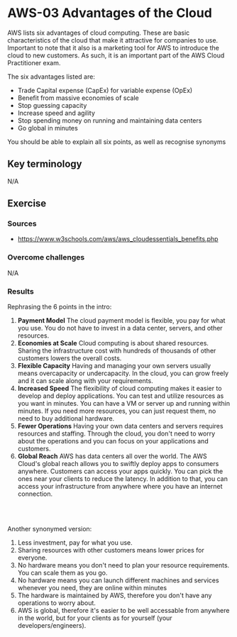 # AWS-03 Advantages of the Cloud
AWS lists six advantages of cloud computing. These are basic characteristics of the cloud that make it attractive for companies to use. Important to note that it also is a marketing tool for AWS to introduce the cloud to new customers. As such, it is an important part of the AWS Cloud Practitioner exam.

The six advantages listed are:
- Trade Capital expense (CapEx) for variable expense (OpEx)
- Benefit from massive economies of scale
- Stop guessing capacity
- Increase speed and agility
- Stop spending money on running and maintaining data centers
- Go global in minutes

You should be able to explain all six points, as well as recognise synonyms


## Key terminology
N/A

## Exercise
### Sources
- https://www.w3schools.com/aws/aws_cloudessentials_benefits.php

### Overcome challenges
N/A

### Results  
  
Rephrasing the 6 points in the intro:  

1. **Payment Model** The cloud payment model is flexible, you pay for what you use. You do not have to invest in a data center, servers, and other resources. 
2. **Economies at Scale** Cloud computing is about shared resources. Sharing the infrastructure cost with hundreds of thousands of other customers lowers the overall costs.
3. **Flexible Capacity** Having and managing your own servers usually means overcapacity or undercapacity. In the cloud, you can grow freely and it can scale along with your requirements.
4. **Increased Speed** The flexibility of cloud computing makes it easier to develop and deploy applications. You can test and utilize resources as you want in minutes. You can have a VM or server up and running within minutes. If you need more resources, you can just request them, no need to buy additional hardware.
5. **Fewer Operations** Having your own data centers and servers requires resources and staffing. Through the cloud, you don't need to worry about the operations and you can focus on your applications and customers.
6. **Global Reach** AWS has data centers all over the world. The AWS Cloud's global reach allows you to swiftly deploy apps to consumers anywhere. Customers can access your apps quickly. You can pick the ones near your clients to reduce the latency. In addition to that, you can access your infrastructure from anywhere where you have an internet connection.
  <br>  
  <br>  

Another synonymed version:
1. Less investment, pay for what you use.
2. Sharing resources with other customers means lower prices for everyone.
3. No hardware means you don't need to plan your resource requirements. You can scale them as you go.
4. No hardware means you can launch different machines and services whenever you need, they are online within minutes
5. The hardware is maintained by AWS, therefore you don't have any operations to worry about.
6. AWS is global, therefore it's easier to be well accessable from anywhere in the world, but for your clients as for yourself (your developers/engineers). 
